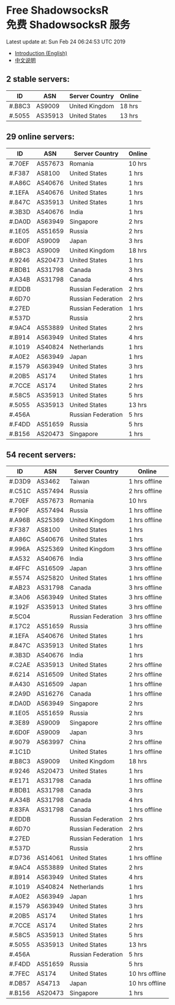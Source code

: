 # Free ShadowsocksR<br>免费 ShadowsocksR 服务

Latest update at: Sun Feb 24 06:24:53 UTC 2019

- [Introduction (English)](https://vision-network.readthedocs.io/en/latest/autossr/autossr.html)
- [中文说明](https://vision-network.readthedocs.io/zh_CN/latest/autossr/autossr.html)


## 2 stable servers:

| ID | ASN | Server Country | Online |
| ------ | ------ | ------ | ------ |
| #.B8C3 | AS9009 | United Kingdom | 18 hrs |
| #.5055 | AS35913 | United States | 13 hrs |

## 29 online servers:

| ID | ASN | Server Country | Online |
| ------ | ------ | ------ | ------ |
| #.70EF | AS57673 | Romania | 10 hrs |
| #.F387 | AS8100 | United States | 1 hrs |
| #.A86C | AS40676 | United States | 1 hrs |
| #.1EFA | AS40676 | United States | 1 hrs |
| #.847C | AS35913 | United States | 1 hrs |
| #.3B3D | AS40676 | India | 1 hrs |
| #.DA0D | AS63949 | Singapore | 2 hrs |
| #.1E05 | AS51659 | Russia | 2 hrs |
| #.6D0F | AS9009 | Japan | 3 hrs |
| #.B8C3 | AS9009 | United Kingdom | 18 hrs |
| #.9246 | AS20473 | United States | 1 hrs |
| #.BDB1 | AS31798 | Canada | 3 hrs |
| #.A34B | AS31798 | Canada | 4 hrs |
| #.EDDB |  | Russian Federation | 2 hrs |
| #.6D70 |  | Russian Federation | 2 hrs |
| #.27ED |  | Russian Federation | 1 hrs |
| #.537D |  | Russia | 2 hrs |
| #.9AC4 | AS53889 | United States | 2 hrs |
| #.B914 | AS63949 | United States | 4 hrs |
| #.1019 | AS40824 | Netherlands | 1 hrs |
| #.A0E2 | AS63949 | Japan | 1 hrs |
| #.1579 | AS63949 | United States | 3 hrs |
| #.20B5 | AS174 | United States | 1 hrs |
| #.7CCE | AS174 | United States | 2 hrs |
| #.58C5 | AS35913 | United States | 5 hrs |
| #.5055 | AS35913 | United States | 13 hrs |
| #.456A |  | Russian Federation | 5 hrs |
| #.F4DD | AS51659 | Russia | 5 hrs |
| #.B156 | AS20473 | Singapore | 1 hrs |

## 54 recent servers:

| ID | ASN | Server Country | Online |
| ------ | ------ | ------ | ------ |
| #.D3D9 | AS3462 | Taiwan | 1 hrs offline |
| #.C51C | AS57494 | Russia | 2 hrs offline |
| #.70EF | AS57673 | Romania | 10 hrs |
| #.F90F | AS57494 | Russia | 1 hrs offline |
| #.A96B | AS25369 | United Kingdom | 1 hrs offline |
| #.F387 | AS8100 | United States | 1 hrs |
| #.A86C | AS40676 | United States | 1 hrs |
| #.996A | AS25369 | United Kingdom | 3 hrs offline |
| #.A532 | AS40676 | India | 3 hrs offline |
| #.4FFC | AS16509 | Japan | 3 hrs offline |
| #.5574 | AS25820 | United States | 1 hrs offline |
| #.AB23 | AS31798 | Canada | 3 hrs offline |
| #.3A06 | AS63949 | United States | 3 hrs offline |
| #.192F | AS35913 | United States | 3 hrs offline |
| #.5C04 |  | Russian Federation | 3 hrs offline |
| #.17C2 | AS51659 | Russia | 3 hrs offline |
| #.1EFA | AS40676 | United States | 1 hrs |
| #.847C | AS35913 | United States | 1 hrs |
| #.3B3D | AS40676 | India | 1 hrs |
| #.C2AE | AS35913 | United States | 2 hrs offline |
| #.6214 | AS16509 | United States | 2 hrs offline |
| #.A430 | AS16509 | Japan | 1 hrs offline |
| #.2A9D | AS16276 | Canada | 1 hrs offline |
| #.DA0D | AS63949 | Singapore | 2 hrs |
| #.1E05 | AS51659 | Russia | 2 hrs |
| #.3E89 | AS9009 | Singapore | 2 hrs offline |
| #.6D0F | AS9009 | Japan | 3 hrs |
| #.9079 | AS63997 | China | 2 hrs offline |
| #.1C1D |  | United States | 1 hrs offline |
| #.B8C3 | AS9009 | United Kingdom | 18 hrs |
| #.9246 | AS20473 | United States | 1 hrs |
| #.E171 | AS31798 | Canada | 1 hrs offline |
| #.BDB1 | AS31798 | Canada | 3 hrs |
| #.A34B | AS31798 | Canada | 4 hrs |
| #.83FA | AS31798 | Canada | 1 hrs offline |
| #.EDDB |  | Russian Federation | 2 hrs |
| #.6D70 |  | Russian Federation | 2 hrs |
| #.27ED |  | Russian Federation | 1 hrs |
| #.537D |  | Russia | 2 hrs |
| #.D736 | AS14061 | United States | 1 hrs offline |
| #.9AC4 | AS53889 | United States | 2 hrs |
| #.B914 | AS63949 | United States | 4 hrs |
| #.1019 | AS40824 | Netherlands | 1 hrs |
| #.A0E2 | AS63949 | Japan | 1 hrs |
| #.1579 | AS63949 | United States | 3 hrs |
| #.20B5 | AS174 | United States | 1 hrs |
| #.7CCE | AS174 | United States | 2 hrs |
| #.58C5 | AS35913 | United States | 5 hrs |
| #.5055 | AS35913 | United States | 13 hrs |
| #.456A |  | Russian Federation | 5 hrs |
| #.F4DD | AS51659 | Russia | 5 hrs |
| #.7FEC | AS174 | United States | 10 hrs offline |
| #.DB57 | AS4713 | Japan | 10 hrs offline |
| #.B156 | AS20473 | Singapore | 1 hrs |


